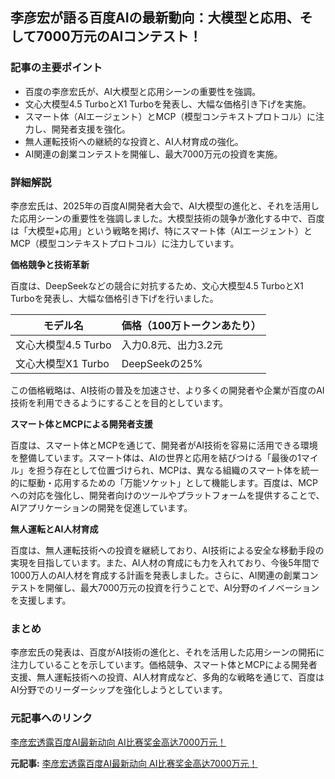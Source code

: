 ## 李彦宏が語る百度AIの最新動向：大模型と応用、そして7000万元のAIコンテスト！

### 記事の主要ポイント

* 百度の李彦宏氏が、AI大模型と応用シーンの重要性を強調。
* 文心大模型4.5 TurboとX1 Turboを発表し、大幅な価格引き下げを実施。
* スマート体（AIエージェント）とMCP（模型コンテキストプロトコル）に注力し、開発者支援を強化。
* 無人運転技術への継続的な投資と、AI人材育成の強化。
* AI関連の創業コンテストを開催し、最大7000万元の投資を実施。

### 詳細解説

李彦宏氏は、2025年の百度AI開発者大会で、AI大模型の進化と、それを活用した応用シーンの重要性を強調しました。大模型技術の競争が激化する中で、百度は「大模型+応用」という戦略を掲げ、特にスマート体（AIエージェント）とMCP（模型コンテキストプロトコル）に注力しています。

**価格競争と技術革新**

百度は、DeepSeekなどの競合に対抗するため、文心大模型4.5 TurboとX1 Turboを発表し、大幅な価格引き下げを行いました。

| モデル名 | 価格（100万トークンあたり） |
| -------------------- | -------------------------- |
| 文心大模型4.5 Turbo | 入力0.8元、出力3.2元 |
| 文心大模型X1 Turbo | DeepSeekの25% |

この価格戦略は、AI技術の普及を加速させ、より多くの開発者や企業が百度のAI技術を利用できるようにすることを目的としています。

**スマート体とMCPによる開発者支援**

百度は、スマート体とMCPを通じて、開発者がAI技術を容易に活用できる環境を整備しています。スマート体は、AIの世界と応用を結びつける「最後の1マイル」を担う存在として位置づけられ、MCPは、異なる組織のスマート体を統一的に駆動・応用するための「万能ソケット」として機能します。百度は、MCPへの対応を強化し、開発者向けのツールやプラットフォームを提供することで、AIアプリケーションの開発を促進しています。

**無人運転とAI人材育成**

百度は、無人運転技術への投資を継続しており、AI技術による安全な移動手段の実現を目指しています。また、AI人材の育成にも力を入れており、今後5年間で1000万人のAI人材を育成する計画を発表しました。さらに、AI関連の創業コンテストを開催し、最大7000万元の投資を行うことで、AI分野のイノベーションを支援します。

### まとめ

李彦宏氏の発表は、百度がAI技術の進化と、それを活用した応用シーンの開拓に注力していることを示しています。価格競争、スマート体とMCPによる開発者支援、無人運転技術への投資、AI人材育成など、多角的な戦略を通じて、百度はAI分野でのリーダーシップを強化しようとしています。

### 元記事へのリンク

[李彦宏透露百度AI最新动向 AI比赛奖金高达7000万元！](https://finance.sina.com.cn/tech/roll/2024-04-26/doc-inafzkys9052641.shtml)


**元記事:** [李彦宏透露百度AI最新动向 AI比赛奖金高达7000万元！](https://finance.sina.com.cn/stock/relnews/cn/2025-04-26/doc-ineupaav8472868.shtml)